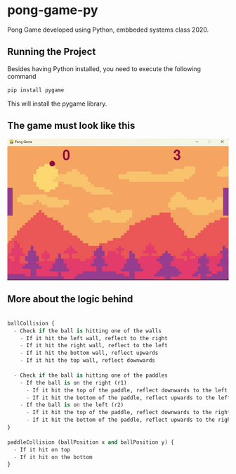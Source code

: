 # pong-game-py
Pong Game developed using Python, embbeded systems class 2020.

## Running the Project
Besides having Python installed, you need to execute the following command

``` python 
pip install pygame
```

This will install the pygame library.

## The game must look like this
<img align="center" alt="Background-Game" src="https://github.com/LiviaBrandao/pong-game-py/blob/main/assets/gameScreenshot.png" >

## More about the logic behind

``` python

ballCollision {
  - Check if the ball is hitting one of the walls
    - If it hit the left wall, reflect to the right
    - If it hit the right wall, reflect to the left
    - If it hit the bottom wall, reflect upwards
    - If it hit the top wall, reflect downwards

  - Check if the ball is hitting one of the paddles
    - If the ball is on the right (r1)
      - If it hit the top of the paddle, reflect downwards to the left
      - If it hit the bottom of the paddle, reflect upwards to the left
    - If the ball is on the left (r2)
      - If it hit the top of the paddle, reflect downwards to the right
      - If it hit the bottom of the paddle, reflect upwards to the right
}

paddleCollision (ballPosition x and ballPosition y) {
  - If it hit on top
  - If it hit on the bottom
}

```
